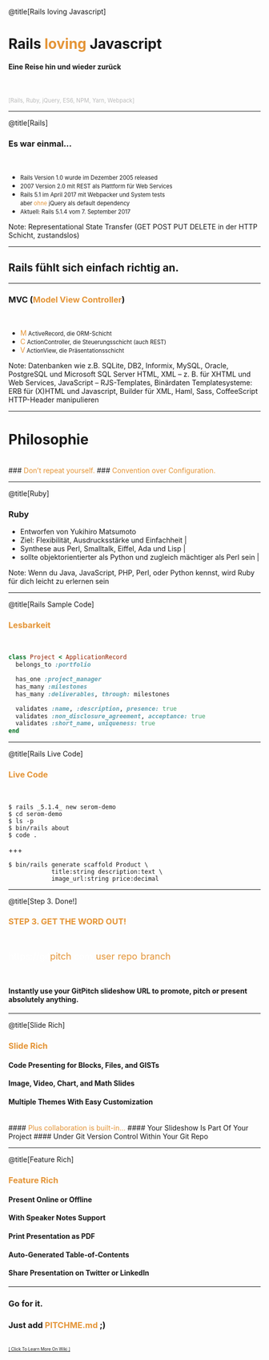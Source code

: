@title[Rails loving Javascript]
# Rails <span style="color: #e49436">loving</span> Javascript

#### Eine Reise hin und wieder zurück
<br>
<br>
<span style="color: #bbb; font-size: 80%">[Rails, Ruby, jQuery, ES6, NPM, Yarn, Webpack]</span>

---
@title[Rails]
### Es war einmal...
<br>
<ul>
  <li class="fragment"><span style="font-size: 80%">Rails Version 1.0 wurde im Dezember 2005 released</span></li>
  <li class="fragment"><span style="font-size: 80%">2007 Version 2.0 mit REST als Plattform für Web Services</span></li>
  <li class="fragment">
    <span style="font-size: 80%">Rails 5.1 im April 2017 mit Webpacker und System tests</span>
    <br>
    <span style="font-size: 80%">aber </span><span style="font-size: 80%; color: #e49436">ohne</span><span style="font-size: 80%"> jQuery als default dependency</span>
  </li>
  <li class="fragment"><span style="font-size: 80%">Aktuell: Rails 5.1.4 vom 7. September 2017</span></li>
</ul>

Note: 
Representational State Transfer (GET POST PUT DELETE in der HTTP Schicht, zustandslos)

---

## Rails fühlt sich einfach richtig an.

---

### MVC (<span style="color: #e49436">Model View Controller</span>)
<br>
<ul>
  <li class="fragment"><span style="color: #e49436">M</span><span style="font-size: 80%">   ActiveRecord, die ORM-Schicht</span></li>
  <li class="fragment"><span style="color: #e49436">C</span><span style="font-size: 80%">   ActionController, die Steuerungsschicht (auch REST)</span></li>
  <li class="fragment"><span style="color: #e49436">V</span><span style="font-size: 80%">   ActionView, die Präsentationsschicht</span></li>
</ul>

Note:
Datenbanken wie z.B. SQLite, DB2, Informix, MySQL, Oracle, PostgreSQL und Microsoft SQL Server
HTML, XML – z. B. für XHTML und Web Services, JavaScript – RJS-Templates, Binärdaten
Templatesysteme: ERB für (X)HTML und Javascript, Builder für XML, Haml, Sass, CoffeeScript
HTTP-Header manipulieren

---

# Philosophie
<br>
### <span style="color: #e49436">Don’t repeat yourself.</span>
### <span style="color: #e49436">Convention over Configuration.</span>

---
@title[Ruby]

### Ruby
- Entworfen von Yukihiro Matsumoto
- Ziel: Flexibilität, Ausdrucksstärke und Einfachheit |
- Synthese aus Perl, Smalltalk, Eiffel, Ada und Lisp |
- sollte objektorientierter als Python und zugleich mächtiger als Perl sein |

Note:
Wenn du Java, JavaScript, PHP, Perl, oder Python kennst, wird Ruby für dich leicht zu erlernen sein

---
@title[Rails Sample Code]

### <span style="color: #e49436">Lesbarkeit</span>
<br>

```ruby
class Project < ApplicationRecord 
  belongs_to :portfolio

  has_one :project_manager
  has_many :milestones
  has_many :deliverables, through: milestones

  validates :name, :description, presence: true 
  validates :non_disclosure_agreement, acceptance: true 
  validates :short_name, uniqueness: true
end
```

---
@title[Rails Live Code]

### <span style="color: #e49436">Live Code</span>
<br>

```shell
$ rails _5.1.4_ new serom-demo
$ cd serom-demo
$ ls -p
$ bin/rails about
$ code .
```

+++

```shell
$ bin/rails generate scaffold Product \
            title:string description:text \
            image_url:string price:decimal
```

---
@title[Step 3. Done!]

### <span style="color: #e49436">STEP 3. GET THE WORD OUT!</span>

<br>

<span style="font-size: 1.3em;"><span style="color:white">htt</span><span style="color:white">ps://git</span><span style="color: #e49436">pitch</span><span style="color: white">.com/<span style="color: #e49436">user</span>/<span style="color: #e49436">repo</span>/<span style="color: #e49436">branch</span></span>

<br>

#### Instantly use your GitPitch slideshow URL to promote, pitch or present absolutely anything.

---
@title[Slide Rich]

### <span style="color: #e49436">Slide Rich</span>

#### Code Presenting for Blocks, Files, and GISTs
#### Image, Video, Chart, and Math Slides
#### Multiple Themes With Easy Customization
<br>
#### <span style="color: #e49436">Plus collaboration is built-in...</span>
#### Your Slideshow Is Part Of Your Project
#### Under Git Version Control Within Your Git Repo

---

@title[Feature Rich]

### <span style="color: #e49436">Feature Rich</span>

#### Present Online or Offline
#### With Speaker Notes Support
#### Print Presentation as PDF
#### Auto-Generated Table-of-Contents
#### Share Presentation on Twitter or LinkedIn

---

### Go for it.
### Just add <span style="color: #e49436; text-transform: none">PITCHME.md</span> ;)
<br>
<a style="font-size:0.6em;" href="https://github.com/gitpitch/gitpitch/wiki">[ Click To Learn More On Wiki ]</a>
